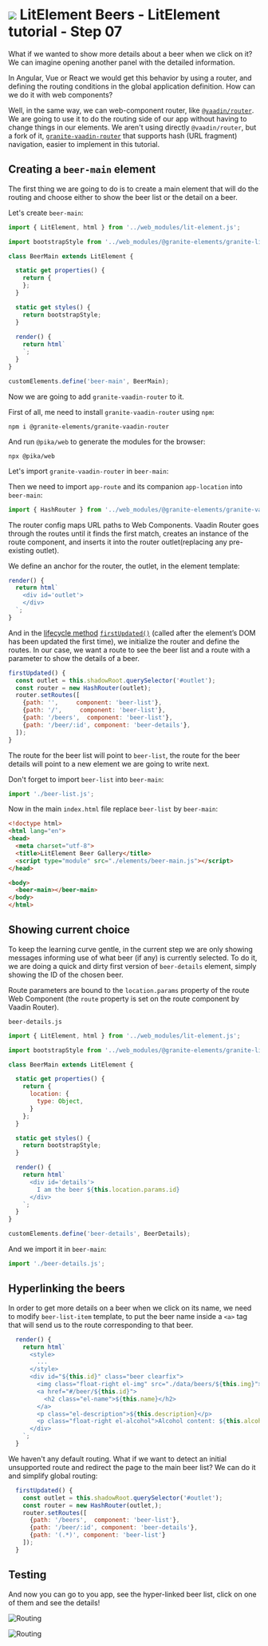 # ![](/img/logo-25px.png) LitElement Beers - LitElement tutorial - Step 07


What if we wanted to show more details about a beer when we click on it? We can imagine opening another panel with the detailed information.

In Angular, Vue or React we would get this behavior by using a router, and defining the routing conditions in the global application definition. How can we do it with web components?

Well, in the same way, we can web-component router, like [`@vaadin/router`](https://vaadin.com/router). We are going to use it to do the routing side of our app without having to change things in our elements. We aren't using directly `@vaadin/router`, but a fork of it, [`granite-vaadin-router`]() that supports hash (URL fragment) navigation, easier to implement in this tutorial.

## Creating a `beer-main` element

The first thing we are going to do is to create a main element that will do the routing and choose either to show the beer list or the detail on a beer.

Let's create `beer-main`:

```js
import { LitElement, html } from '../web_modules/lit-element.js';

import bootstrapStyle from '../web_modules/@granite-elements/granite-lit-bootstrap.js';

class BeerMain extends LitElement {

  static get properties() {
    return { 
    };
  }

  static get styles() {
    return bootstrapStyle;
  }
  
  render() {
    return html`
    `;
  }
}

customElements.define('beer-main', BeerMain);
```

Now we are going to add `granite-vaadin-router` to it. 

First of all, me need to install `granite-vaadin-router` using `npm`:

```shell
npm i @granite-elements/granite-vaadin-router
```

And run `@pika/web` to generate the modules for the browser:

```
npx @pika/web
```

Let's import `granite-vaadin-router` in `beer-main`:


Then we need to import `app-route` and its companion `app-location` into `beer-main`:

```js
import { HashRouter } from '../web_modules/@granite-elements/granite-vaadin-router.js';
```


The router config maps URL paths to Web Components. Vaadin Router goes through the routes until it finds the first match, creates an instance of the route component, and inserts it into the router outlet(replacing any pre-existing outlet).

We define an anchor for the router, the outlet, in the element template:

```js
render() {
  return html`
    <div id='outlet'>
    </div>
  `;
}
```

And in the [lifecycle method](https://lit-element.polymer-project.org/guide/lifecycle) [`firstUpdated()`](https://lit-element.polymer-project.org/guide/lifecycle#firstupdated) (called after the element’s DOM has been updated the first time), we initialize the router and define the routes. In our case, we want a route to see the beer list and a route with a parameter to show the details of a beer.

```js
firstUpdated() {  
  const outlet = this.shadowRoot.querySelector('#outlet');
  const router = new HashRouter(outlet);
  router.setRoutes([
    {path: '',     component: 'beer-list'},
    {path: '/',     component: 'beer-list'},
    {path: '/beers',  component: 'beer-list'},
    {path: '/beer/:id', component: 'beer-details'},
  ]);
}
```

The route for the beer list will point to `beer-list`, the route for the beer details will point to a new element we are going to write next.

Don't forget to import `beer-list` into `beer-main`:

```js
import './beer-list.js';
```

Now in the main `index.html` file replace `beer-list` by `beer-main`:

```html
<!doctype html>
<html lang="en">
<head>
  <meta charset="utf-8">
  <title>LitElement Beer Gallery</title>
  <script type="module" src="./elements/beer-main.js"></script>
</head>

<body>
  <beer-main></beer-main>
</body>
</html>
```


## Showing current choice

To keep the learning curve gentle, in the current step we are only showing messages informing use of what beer (if any) is currently selected. To do it, we are doing a quick and dirty first version of `beer-details` element, simply showing the ID of the chosen beer.

Route parameters are bound to the `location.params` property of the route Web Component (the `route` property is set on the route component by Vaadin Router).

`beer-details.js`
```js
import { LitElement, html } from '../web_modules/lit-element.js';

import bootstrapStyle from '../web_modules/@granite-elements/granite-lit-bootstrap.js';

class BeerMain extends LitElement {

  static get properties() {
    return { 
      location: {
        type: Object,
      }
    };
  }

  static get styles() {
    return bootstrapStyle;
  }

  render() {
    return html`
      <div id='details'>
        I am the beer ${this.location.params.id}
      </div>
    `;
  }
}

customElements.define('beer-details', BeerDetails);
```

And we import it in `beer-main`:

```js
import './beer-details.js';
```



## Hyperlinking the beers

In order to get more details on a beer when we click on its name, we need to modify `beer-list-item` template, to put the beer name inside a `<a>` tag that will send us to the route corresponding to that beer.

```js
  render() {
    return html`
      <style>
        ...
      </style>
      <div id="${this.id}" class="beer clearfix">
        <img class="float-right el-img" src="./data/beers/${this.img}">
        <a href="#/beer/${this.id}">
          <h2 class="el-name">${this.name}</h2>
        </a>        
        <p class="el-description">${this.description}</p>
        <p class="float-right el-alcohol">Alcohol content: ${this.alcohol}%</p>
      </div>
    `;
  }
```

We haven't any default routing. What if we want to detect an initial unsupported route and redirect the page to the main beer list? We can do it and simplify global routing:

```js
  firstUpdated() {
    const outlet = this.shadowRoot.querySelector('#outlet');
    const router = new HashRouter(outlet,);
    router.setRoutes([
      {path: '/beers',  component: 'beer-list'},
      {path: '/beer/:id', component: 'beer-details'},
      {path: '(.*)', component: 'beer-list'}
    ]);
  }
```

## Testing

And now you can go to you app, see the hyper-linked beer list, click on one of them and see the details!

![Routing](../img/step-07-01.jpg)

![Routing](../img/step-07-02.jpg)